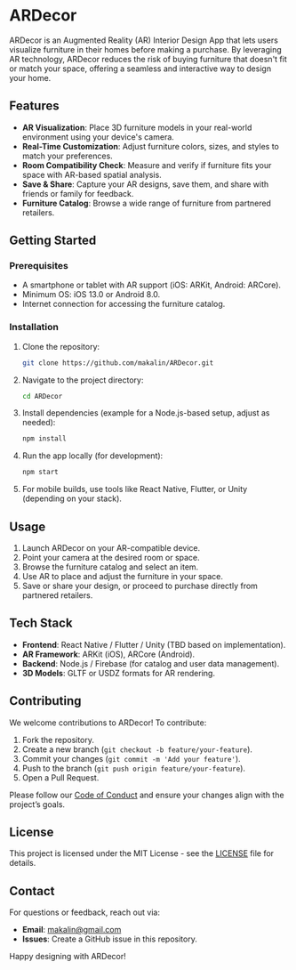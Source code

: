 # ARDecor

ARDecor is an Augmented Reality (AR) Interior Design App that lets users visualize furniture in their homes before making a purchase. By leveraging AR technology, ARDecor reduces the risk of buying furniture that doesn't fit or match your space, offering a seamless and interactive way to design your home.

## Features
- **AR Visualization**: Place 3D furniture models in your real-world environment using your device's camera.
- **Real-Time Customization**: Adjust furniture colors, sizes, and styles to match your preferences.
- **Room Compatibility Check**: Measure and verify if furniture fits your space with AR-based spatial analysis.
- **Save & Share**: Capture your AR designs, save them, and share with friends or family for feedback.
- **Furniture Catalog**: Browse a wide range of furniture from partnered retailers.

## Getting Started

### Prerequisites
- A smartphone or tablet with AR support (iOS: ARKit, Android: ARCore).
- Minimum OS: iOS 13.0 or Android 8.0.
- Internet connection for accessing the furniture catalog.

### Installation
1. Clone the repository:
   ```bash
   git clone https://github.com/makalin/ARDecor.git
   ```
2. Navigate to the project directory:
   ```bash
   cd ARDecor
   ```
3. Install dependencies (example for a Node.js-based setup, adjust as needed):
   ```bash
   npm install
   ```
4. Run the app locally (for development):
   ```bash
   npm start
   ```
5. For mobile builds, use tools like React Native, Flutter, or Unity (depending on your stack).

## Usage
1. Launch ARDecor on your AR-compatible device.
2. Point your camera at the desired room or space.
3. Browse the furniture catalog and select an item.
4. Use AR to place and adjust the furniture in your space.
5. Save or share your design, or proceed to purchase directly from partnered retailers.

## Tech Stack
- **Frontend**: React Native / Flutter / Unity (TBD based on implementation).
- **AR Framework**: ARKit (iOS), ARCore (Android).
- **Backend**: Node.js / Firebase (for catalog and user data management).
- **3D Models**: GLTF or USDZ formats for AR rendering.

## Contributing
We welcome contributions to ARDecor! To contribute:
1. Fork the repository.
2. Create a new branch (`git checkout -b feature/your-feature`).
3. Commit your changes (`git commit -m 'Add your feature'`).
4. Push to the branch (`git push origin feature/your-feature`).
5. Open a Pull Request.

Please follow our [Code of Conduct](CODE_OF_CONDUCT.md) and ensure your changes align with the project’s goals.

## License
This project is licensed under the MIT License - see the [LICENSE](LICENSE) file for details.

## Contact
For questions or feedback, reach out via:
- **Email**: makalin@gmail.com
- **Issues**: Create a GitHub issue in this repository.

Happy designing with ARDecor!
